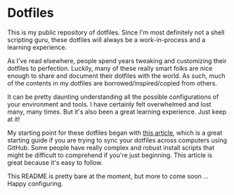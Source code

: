 # Dotfiles

This is my public repository of dotfiles. Since I'm most definitely not a shell scripting guru, these dotfiles will always be a work-in-process and a learning experience.

As I've read elsewhere, people spend years tweaking and customizing their dotfiles to perfection. Luckily, many of these really smart folks are nice enough to share and document their dotfiles with the world. As such, much of the contents in my dotfiles are borrowed/inspired/copied from others.

It can be pretty daunting understanding all the possible configurations of your environment and tools. I have certainly felt overwhelmed and lost many, many times. But it's also been a great learning experience. Just keep at it!

My starting point for these dotfiles began with [this article](http://blog.smalleycreative.com/tutorials/using-git-and-github-to-manage-your-dotfiles/), which is a great starting guide if you are trying to sync your dotfiles across computers using GitHub.
Some people have really complex and robust install scripts that might be difficult to comprehend if you're just beginning. This article is great because it's easy to follow.

This README is pretty bare at the moment, but more to come soon ... Happy configuring.
